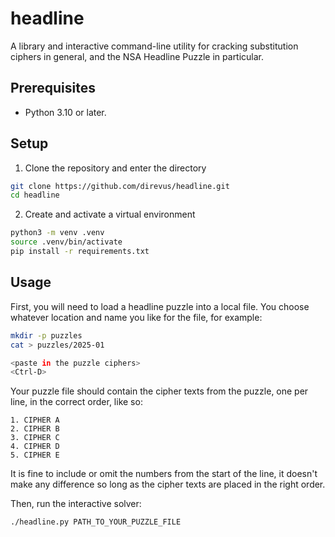# headline

A library and interactive command-line utility for cracking substitution
ciphers in general, and the NSA Headline Puzzle in particular.

## Prerequisites

- Python 3.10 or later.

## Setup

1. Clone the repository and enter the directory

```sh
git clone https://github.com/direvus/headline.git
cd headline
```

2. Create and activate a virtual environment

```sh
python3 -m venv .venv
source .venv/bin/activate
pip install -r requirements.txt
```

## Usage

First, you will need to load a headline puzzle into a local file. You choose
whatever location and name you like for the file, for example:

```sh
mkdir -p puzzles
cat > puzzles/2025-01

<paste in the puzzle ciphers>
<Ctrl-D>
```

Your puzzle file should contain the cipher texts from the puzzle, one per line,
in the correct order, like so:

```
1. CIPHER A
2. CIPHER B
3. CIPHER C
4. CIPHER D
5. CIPHER E
```

It is fine to include or omit the numbers from the start of the line, it
doesn't make any difference so long as the cipher texts are placed in the right
order.

Then, run the interactive solver:

```sh
./headline.py PATH_TO_YOUR_PUZZLE_FILE
```
